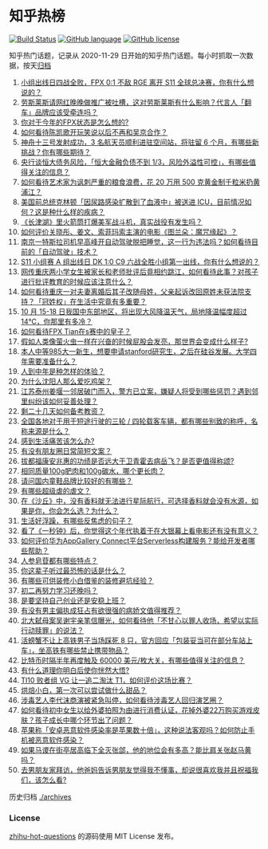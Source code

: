 # 知乎热榜
[![Build Status](https://github.com/ToWeLong/zhihu-hot-questions/workflows/CI/badge.svg)](https://github.com/ToWeLong/zhihu-hot-questions/actions)
[![GitHub language](https://img.shields.io/badge/language-golang-orange.svg)](https://golang.org/)
[![GitHub license](https://img.shields.io/github/license/ToWeLong/zhihu-hot-questions)](https://github.com/ToWeLong/zhihu-hot-questions/blob/main/LICENSE)

知乎热门话题，记录从 2020-11-29 日开始的知乎热门话题。每小时抓取一次数据，按天[归档](./archives)

<!-- BEGIN -->

1. [小组出线日四战全败，FPX 0:1 不敌 RGE 离开 S11 全球总决赛，你有什么想说的？](https://www.zhihu.com/question/492672059)
1. [劳斯莱斯请网红晚晚做推广被吐槽，这对劳斯莱斯有什么影响？代言人「翻车」品牌应该受牵连吗？](https://www.zhihu.com/question/491453842)
1. [你对于今年的FPX状态是怎么想的?](https://www.zhihu.com/question/492626982)
1. [如何看待陈凯歌开玩笑说以后不再和吴京合作？](https://www.zhihu.com/question/491639220)
1. [神舟十三号发射成功，3 名航天员顺利进驻空间站，将驻留 6 个月，有哪些新挑战？你有哪些期待？](https://www.zhihu.com/question/492539604)
1. [央行谈恒大债务风险，「恒大金融负债不到 1/3，风险外溢性可控」，有哪些值得关注的信息？](https://www.zhihu.com/question/492610335)
1. [如何看待艺术家为讽刺严重的粮食浪费，花 20 万用 500 克黄金制千粒米扔黄浦江？](https://www.zhihu.com/question/492520835)
1. [美国前总统克林顿「因尿路感染扩散到了血液中」被送进 ICU，目前情况如何？这是种什么样的疾病？](https://www.zhihu.com/question/492588214)
1. [《长津湖》里火箭筒打爆美军战斗机，真实战役有发生吗？](https://www.zhihu.com/question/491966328)
1. [如何评价关晓彤、姜文、索菲玛索主演的电影《图兰朵：魔咒缘起》？](https://www.zhihu.com/question/492511292)
1. [南京一特斯拉司机早高峰开自动驾驶脱把睡觉，这一行为违法吗？如何看待目前的「自动驾驶」技术？](https://www.zhihu.com/question/492460933)
1. [S11 小组赛 A 组出线日 DK 1:0 C9 六战全胜小组第一出线，你有什么想说的？](https://www.zhihu.com/question/492662196)
1. [网传重庆两小学女生被家长和老师批评后竟相约跳江，如何看待此事？对孩子进行批评教育的时候应该注意什么？](https://www.zhihu.com/question/492552687)
1. [如何看待重庆一对夫妻离婚后其子改随母姓，父亲起诉改回原姓未获法院支持？「冠姓权」在生活中究竟有多重要？](https://www.zhihu.com/question/491757108)
1. [10 月 15-18 日我国中东部地区，将出现大风降温天气，局地降温幅度超过 14℃，你那里有多冷？](https://www.zhihu.com/question/492685607)
1. [如何看待FPX Tian在s赛中的皇子？](https://www.zhihu.com/question/492059549)
1. [假如人类像萤火虫一样在兴奋的时候屁股会发亮，那世界会变成什么样子?](https://www.zhihu.com/question/304197696)
1. [本人中等985大一新生，想要申请stanford研究生，之后在硅谷发展。大学四年需要准备什么？](https://www.zhihu.com/question/354575824)
1. [人到中年是种怎样的体验？](https://www.zhihu.com/question/28596096)
1. [为什么沈阳人那么爱吃鸡架？](https://www.zhihu.com/question/21313944)
1. [江苏泰州姜堰一邻居破门而入，警方已立案，嫌疑人将受到哪些惩罚？遇到邻里纠纷该如何妥善处理？](https://www.zhihu.com/question/492516310)
1. [剩二十几天如何备考教资？](https://www.zhihu.com/question/491234919)
1. [全国各地对于用于短途行驶的三轮 / 四轮载客车辆，都有哪些别致的称呼，名称来源是什么？](https://www.zhihu.com/question/492591825)
1. [感到生活痛苦该怎么办?](https://www.zhihu.com/question/379797015)
1. [有没有朋友圈日常简短文案？](https://www.zhihu.com/question/476906799)
1. [拔都福康安兆惠的功绩是否远大于卫青霍去病岳飞？是否更值得称颂?](https://www.zhihu.com/question/484402102)
1. [相同质量100g肥肉和100g碳水，哪个更长肉？](https://www.zhihu.com/question/492055852)
1. [请问国内童鞋品牌比较好的有哪些？](https://www.zhihu.com/question/49655560)
1. [有哪些超级虐的虐文？](https://www.zhihu.com/question/433259195)
1. [在《沙丘》中，没有香料就无法进行星际航行，可选择香料就会没有水源，如果是你，你会怎么选？为什么？](https://www.zhihu.com/question/491374733)
1. [生活好浮躁，有哪些反焦虑的句子？](https://www.zhihu.com/question/489496108)
1. [看了《一秒钟》后，你觉得这个年代执着于在大银幕上看电影还有没有意义？](https://www.zhihu.com/question/432214703)
1. [如何评价华为AppGallery Connect平台Serverless构建服务？能给开发者哪些帮助？](https://www.zhihu.com/question/492411071)
1. [人参皂苷都有哪些特点？](https://www.zhihu.com/question/491888218)
1. [你这辈子听过最恐怖的话是什么？](https://www.zhihu.com/question/309676029)
1. [有哪些可供装修小白借鉴的装修避坑经验？](https://www.zhihu.com/question/470481992)
1. [初二再努力学习还晚吗？](https://www.zhihu.com/question/490710239)
1. [是要坚持自己创业还是安稳上班？](https://www.zhihu.com/question/482258419)
1. [有没有男主偏执成狂占有欲很强的病娇文值得推荐？](https://www.zhihu.com/question/382880947)
1. [北大弑母案吴谢宇亲笔信曝光，如何看待他「不甘心以罪人收场，希望以实际行动赎罪」的说法？](https://www.zhihu.com/question/492549713)
1. [活螃蟹不让上高铁男子当场踩死 8 只，官方回应「包装妥当可在部分车站上车」，坐高铁有哪些禁止携带物品？](https://www.zhihu.com/question/492504076)
1. [比特币时隔半年再度触及 60000 美元/枚大关，有哪些值得关注的信息？](https://www.zhihu.com/question/492551677)
1. [有什么道理你明白后使你恍然大悟?](https://www.zhihu.com/question/481759086)
1. [TI10 败者组 VG 让一追二淘汰 T1，如何评价这场比赛？](https://www.zhihu.com/question/492634719)
1. [烘焙小白，第一次可以尝试做什么甜品？](https://www.zhihu.com/question/491913286)
1. [涉毒艺人李代沫商演被紧急叫停，如何看待涉毒艺人回归演艺圈？](https://www.zhihu.com/question/492589122)
1. [如何看待初中女生以给外婆拍照为由进行消费认证，花掉外婆22万购买游戏皮肤？孩子成长中哪个环节出了问题？](https://www.zhihu.com/question/492310705)
1. [苹果称「安卓恶意软件感染率是苹果数十倍」，这种说法客观吗？如何防止手机被恶意软件感染？](https://www.zhihu.com/question/492322786)
1. [如果马谡在街亭居高临下全灭张郃，他的地位会有多高？能比肩关张赵马黄吗？](https://www.zhihu.com/question/398174149)
1. [去男朋友家拜访，他爸妈告诉男朋友觉得我不懂事，却说很喜欢我并且祝福我们，该怎么看?](https://www.zhihu.com/question/491110699)

<!-- END -->

历史归档 [./archives](./archives)


### License
[zhihu-hot-questions](https://github.com/towelong/zhihu-hot-questions) 的源码使用 MIT License 发布。